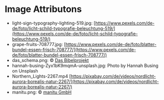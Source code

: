 # Image Attributons
- light-sign-typography-lighting-519.jpg: [https://www.pexels.com/de-de/foto/licht-schild-typografie-beleuchtung-519/](https://www.pexels.com/de-de/foto/licht-schild-typografie-beleuchtung-519/)
- grape-fruits-708777.jpg: [https://www.pexels.com/de-de/foto/blatter-bundel-essen-frisch-708777/](https://www.pexels.com/de-de/foto/blatter-bundel-essen-frisch-708777/)
- das_schema.png: © [Das Bibelprojekt](https://dasbibelprojekt.de)
- hannah-busing-Zyx1bK9mqmA-unsplash.jpg: Photo by Hannah Busing on Unsplash
- Northern_Lights-2267.mp4 [https://pixabay.com/de/videos/nordlicht-aurora-borealis-natur-2267/](https://pixabay.com/de/videos/nordlicht-aurora-borealis-natur-2267/)
- manitu.png: © [manitu GmbH](https://manitu.de)
